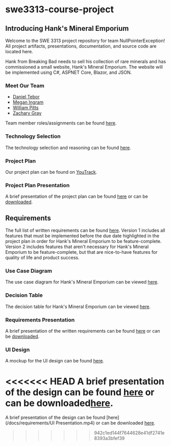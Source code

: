 # swe3313-course-project


## Introducing Hank's Mineral Emporium
Welcome to the SWE 3313 project repository for team NullPointerException! All project artifacts, presentations, documentation, and source code are located here.

Hank from Breaking Bad needs to sell his collection of rare minerals and has commissioned a small website, Hank's Mineral Emporium. The website will be implemented using C#, ASPNET Core, Blazor, and JSON.

### Meet Our Team
- [Daniel Tebor](/docs/project-plan/dtebor-resume.md)
- [Megan Ingram](/docs/project-plan/mingram-resume.md)
- [William Pitts](/docs/project-plan/wpitts-resume.md)
- [Zachary Gray](/docs/project-plan/zgray-resume.md)

Team member roles/assignments can be found [here](/docs/project-plan/team-assignments.md).

### Technology Selection
The technology selection and reasoning can be found [here](/docs/project-plan/technology-selection.md).

### Project Plan
Our project plan can be found on [YouTrack](https://adkisson-swe-f23.youtrack.cloud/gantt-charts/174-15).

### Project Plan Presentation
A brief presentation of the project plan can be found [here](/docs/project-plan/project-plan-presentation.mp4) or can be [downloaded](https://github.com/danieltebor/swe3313-course-project/raw/main/docs/project-plan/project-plan-presentation.mp4).

## Requirements
The full list of written requirements can be found [here](/docs/requirements/requirements.md). Version 1 includes all features that must be implemented before the due date highlighted in the project plan in order for Hank's Mineral Emporium to be feature-complete. Version 2 includes features that aren't necessary for Hank's Mineral Emporium to be feature-complete, but that are nice-to-have features for quality of life and product success.

### Use Case Diagram
The use case diagram for Hank's Mineral Emporium can be viewed [here](/docs/requirements/use-case-diagram.md).

### Decision Table
The decision table for Hank's Mineral Emporium can be viewed [here](/docs/requirements/decision-table.md).

### Requirements Presentation
A brief presentation of the written requirements can be found [here](/docs/requirements/requirements-presentation.mp4) or can be [downloaded](https://github.com/danieltebor/swe3313-course-project/raw/main/docs/requirements/requirements-presentation.mp4).

### UI Design
A mockup for the UI design can be found [here](https://marvelapp.com/prototype/a1da735).

<<<<<<< HEAD
A brief presentation of the design can be found [here](/shttps://github.com/danieltebor/swe3313-course-project/blob/ui-design/https:/github.com/danieltebor/swe3313-course-project/raw/main/docs/requirements/UI_Presentation.mp4) or can be downloaded[here](/shttps://github.com/danieltebor/swe3313-course-project/blob/ui-design/https:/github.com/danieltebor/swe3313-course-project/raw/main/docs/requirements/UI_Presentation.mp4).
=======
A brief presentation of the design can be found [here](/docs/requirements/UI Presentation.mp4) or can be downloaded [here](/https://github.com/danieltebor/swe3313-course-project/raw/main/docs/requirements/UI_Presentation.mp4).
>>>>>>> 942c1ed144f7644628e41df2741e8393a3bfef39
